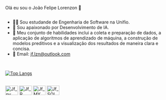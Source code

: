 Olá eu sou o João Felipe Lorenzon 👋<br>

##

- 🧑‍💻 Sou estudande de Engenharia de Software na Unifio.
- 🤖 Sou apaixonado por Desenvolvimento de IA.
- 🧠 Meu conjunto de habilidades inclui a coleta e preparação de dados, a aplicação de algoritmos de aprendizado de máquina, a construção de modelos preditivos e a visualização dos resultados de maneira clara e concisa.
- 🤝 Email: jf.lzn@outlook.com

<br>

[![Top Langs](https://github-readme-stats.vercel.app/api/top-langs/?username=JoaoFelipeL23)](https://github.com/anuraghazra/github-readme-stats)

   
<div style="display: inline_block"><br>

 <img align="center" alt="Jf_py" height="30" width="40" src="https://cdn.jsdelivr.net/gh/devicons/devicon/icons/python/python-original.svg" /> 
 <img align="center" alt="Jf_R" height="30" width="40" src="https://www.r-project.org/logo/Rlogo.svg" /> 
 <img align="center" alt="Jf_MY_SQL" height="30" width="40" src="https://cdn.jsdelivr.net/gh/devicons/devicon/icons/mysql/mysql-original-wordmark.svg" /> 
 <img align="center" alt="Jf_SQL_Lite" height="30" width="40" src="https://cdn.jsdelivr.net/gh/devicons/devicon/icons/sqlite/sqlite-original-wordmark.svg" /> 


</div>

 ## 
